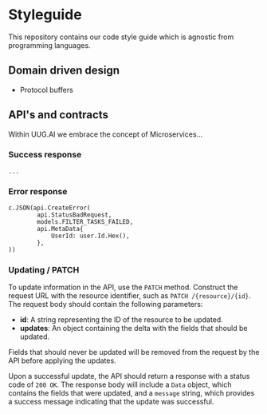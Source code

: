# Styleguide

This repository contains our code style guide which is agnostic from programming languages.

## Domain driven design

- Protocol buffers

## API's and contracts

Within UUG.AI we embrace the concept of Microservices... 

### Success response

    ... 

### Error response

    c.JSON(api.CreateError(
			api.StatusBadRequest,
			models.FILTER_TASKS_FAILED,
			api.MetaData{
				UserId: user.Id.Hex(),
			},
    ))


### Updating / PATCH

To update information in the API, use the `PATCH` method. Construct the request URL with the resource identifier, such as `PATCH /{resource}/{id}`. The request body should contain the following parameters:

- **id**: A string representing the ID of the resource to be updated.
- **updates**: An object containing the delta with the fields that should be updated.

Fields that should never be updated will be removed from the request by the API before applying the updates.

Upon a successful update, the API should return a response with a status code of `200 OK`. The response body will include a `Data` object, which contains the fields that were updated, and a `message` string, which provides a success message indicating that the update was successful.
